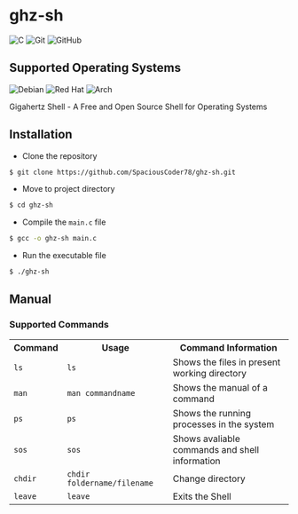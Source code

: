 # ghz-sh

![C](https://img.shields.io/badge/c-%2300599C.svg?style=for-the-badge&logo=c&logoColor=white)
![Git](https://img.shields.io/badge/git-%23F05033.svg?style=for-the-badge&logo=git&logoColor=white)
![GitHub](https://img.shields.io/badge/github-%23121011.svg?style=for-the-badge&logo=github&logoColor=white)

## Supported Operating Systems
![Debian](https://img.shields.io/badge/Debian-D70A53?style=for-the-badge&logo=debian&logoColor=white)
![Red Hat](https://img.shields.io/badge/Red%20Hat-EE0000?style=for-the-badge&logo=redhat&logoColor=white)
![Arch](https://img.shields.io/badge/Arch%20Linux-1793D1?logo=arch-linux&logoColor=fff&style=for-the-badge)

Gigahertz Shell - A Free and Open Source Shell for Operating Systems

## Installation

- Clone the repository
```bash
$ git clone https://github.com/SpaciousCoder78/ghz-sh.git
```
- Move to project directory
```bash
$ cd ghz-sh
```
- Compile the `main.c` file
```bash
$ gcc -o ghz-sh main.c
```
- Run the executable file
```bash
$ ./ghz-sh
```

## Manual

### Supported Commands

<table>
  <!--Table head-->
  <tr>
    <th>Command</th>
    <th>Usage</th>
    <th>Command Information</th>
  </tr>
  <!--ls-->
  <tr>
    <td><code>ls</code></td>
    <td><code>ls</code></td>
    <td>Shows the files in present working directory</td>
  </tr>
  <!--man-->
  <tr>
    <td><code>man</code></td>
    <td><code>man commandname</code></td>
    <td>Shows the manual of a command</td>
  </tr>
  <!--ps-->
  <tr>
    <td><code>ps</code></td>
    <td><code>ps</code></td>
    <td>Shows the running processes in the system</td>
  </tr>
  <!--sos-->
  <tr>
    <td><code>sos</code></td>
    <td><code>sos</code></td>
    <td>Shows avaliable commands and shell information</td>
  </tr>
  <!--chdir-->
  <tr>
    <td><code>chdir</code></td>
    <td><code>chdir foldername/filename</code></td>
    <td>Change directory</td>
  </tr>
  <!--leave-->
  <tr>
    <td><code>leave</code></td>
    <td><code>leave</code></td>
    <td>Exits the Shell</td>
  </tr>
</table>
  

